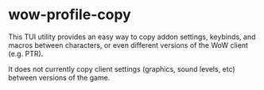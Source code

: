 # wow-profile-copy

This TUI utility provides an easy way to copy addon settings, keybinds, and macros between characters, or even different versions of the WoW client (e.g. PTR).

It does not currently copy client settings (graphics, sound levels, etc) between versions of the game.